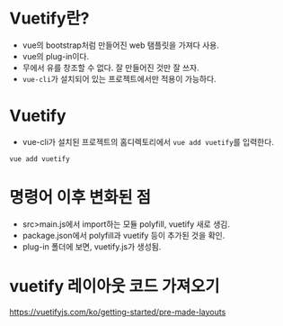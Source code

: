 # Vuetify란?
* vue의 bootstrap처럼 만들어진 web 탬플릿을 가져다 사용.
* vue의 plug-in이다.
* 무에서 유를 창조할 수 없다. 잘 만들어진 것만 잘 쓰자.
* ```vue-cli```가 설치되어 있는 프로젝트에서만 적용이 가능하다.

# Vuetify 
* vue-cli가 설치된 프로젝트의 홈디렉토리에서 ```vue add vuetify```를 입력한다.
```
vue add vuetify
```

# 명령어 이후 변화된 점
* src>main.js에서 import하는 모듈 polyfill, vuetify 새로 생김.
* package.json에서 polyfill과 vuetify 등이 추가된 것을 확인.
* plug-in 폴더에 보면, vuetify.js가 생성됨.



# vuetify 레이아웃 코드 가져오기
https://vuetifyjs.com/ko/getting-started/pre-made-layouts
